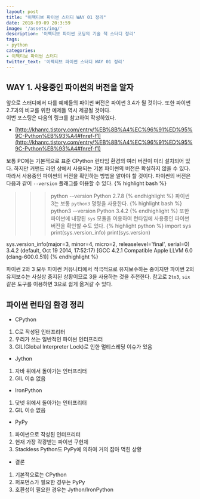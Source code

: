 ```yaml
---
layout: post
title: "이펙티브 파이썬 스터디 WAY 01 정리"
date: 2018-09-09 20:3:59
image: '/assets/img/'
description: '이펙티브 파이썬 코딩의 기술 책 스터디 정리'
tags:
- python
categories:
- 이펙티브 파이썬 스터디
twitter_text: '이펙티브 파이썬 스터디 WAY 01 정리'
---
```


## WAY 1. 사용중인 파이썬의 버전을 알자
앞으로 스터디에서 다를 예제들의 파이썬 버전은 파이썬 3.4가 될 것이다. 또한 파이썬 2.7과의 비교를 위한 예제들 역시 제공될 것이다.  
이번 포스팅은 다음의 링크를 참고하여 작성하였다.
- [http://khanrc.tistory.com/entry/%EB%8B%A4%EC%96%91%ED%95%9C-Python%EB%93%A4#fnref-f1](http://khanrc.tistory.com/entry/%EB%8B%A4%EC%96%91%ED%95%9C-Python%EB%93%A4#fnref-f1)

보통 PC에는 기본적으로 표준 CPython 런타임 환경의 여러 버전이 미리 설치되어 있다. 하지만 커맨드 라인 상에서 사용되는 기본 파이썬의 버전은 확실하지 않을 수 있다. 따라서 사용중인 파이썬의 버전을 확인하는 방법을 알아야 할 것이다. 파이썬의 버전은 다음과 같이 `--version` 플래그를 이용할 수 있다.
{% highlight bash %}
>>> python --version
Python 2.7.8
{% endhighlight %}
파이썬 3는 보통 `python3`  명령을 사용한다.
{% highlight bash %}
>>> python3 --version
Python 3.4.2
{% endhighlight %}
또한 파이썬에 내장된 `sys` 모듈을 이용하여 런타임에 사용중인 파이썬 버전을 확인할 수도 있다.
{% highlight python %}
import sys
print(sys.version_info)
print(sys.version)

>>>
sys.version_info(major=3, minor=4, micro=2, releaselevel='final', serial=0)
3.4.2 (default, Oct 19 2014, 17:52:17)
[GCC 4.2.1 Compatible Apple LLVM 6.0 (clang-600.0.51)]
{% endhighlight %}

파이썬 2와 3 모두 파이썬 커뮤니티에서 적극적으로 유지보수하는 중이지만 파이썬 2의 유지보수는 사실상 중지된 상황이므로 3을 사용하는 것을 추천한다. 참고로 `2to3`, `six` 같은 도구를 이용하면 3으로 쉽게 옮겨갈 수 있다.

## 파이썬 런타임 환경 정리
- CPython
1. C로 작성된 인터프리터
2. 우리가 쓰는 일반적인 파이썬 인터프리터
3. GIL(Global Interpreter Lock)로 인한 멀티스레딩 이슈가 있음
- Jython
1. 자바 위에서 돌아가는 인터프리터
2. GIL 이슈 없음
-	IronPython
1. 닷넷 위에서 돌아가는 인터프리터
2. GIL 이슈 없음
- PyPy
1. 파이썬으로 작성된 인터프리터
2. 현재 가장 각광받는 파이썬 구현체
3. Stackless Python도 PyPy에 의하여 거의 잡아 먹힌 상황
- 결론
1. 기본적으로는 CPython
2. 퍼포먼스가 필요한 경우는 PyPy
3. 호환성이 필요한 경우는 Jython/IronPython
